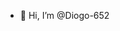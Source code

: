 - 👋 Hi, I’m @Diogo-652


<!---
Diogo-652/Diogo-652 is a ✨ special ✨ repository because its `README.md` (this file) appears on your GitHub profile.
You can click the Preview link to take a look at your changes.
--->
